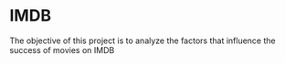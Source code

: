 # IMDB
The objective of this project is to analyze the factors that influence the success of movies on IMDB
